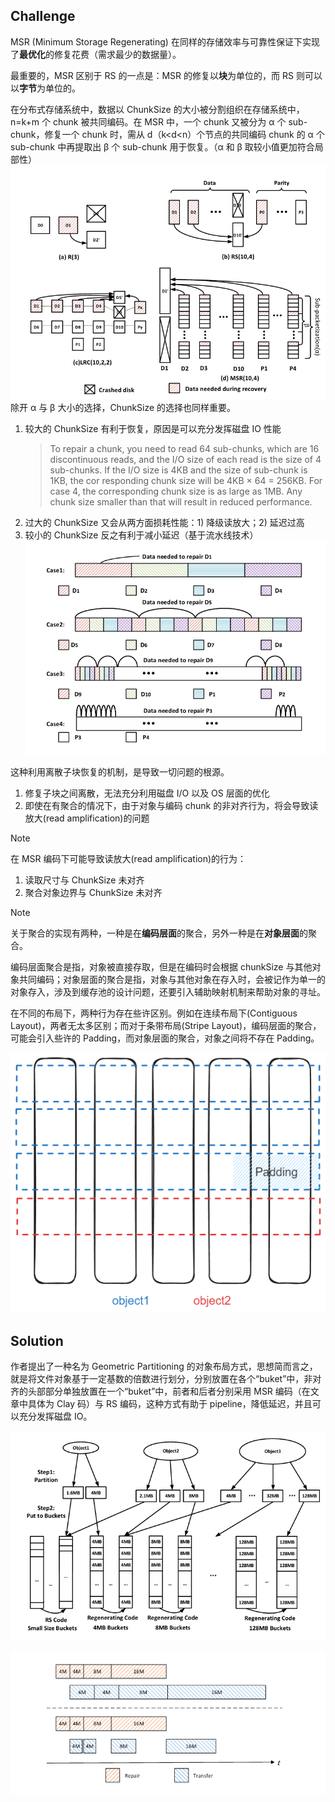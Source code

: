 ## Challenge

MSR (Minimum Storage Regenerating) 在同样的存储效率与可靠性保证下实现了**最优化**的修复花费（需求最少的数据量）。

最重要的，MSR 区别于 RS 的一点是：MSR 的修复以**块**为单位的，而 RS 则可以以**字节**为单位的。

在分布式存储系统中，数据以 ChunkSize 的大小被分割组织在存储系统中，n=k+m 个 chunk 被共同编码。在 MSR 中，一个 chunk 又被分为 α 个 sub-chunk，修复一个 chunk 时，需从 d（k<d<n）个节点的共同编码 chunk 的 α 个 sub-chunk 中再提取出 β 个 sub-chunk 用于恢复。（α 和 β 取较小值更加符合局部性）
![修复过程](附件/20240703140534.png)
除开 α 与 β 大小的选择，ChunkSize 的选择也同样重要。

1. 较大的 ChunkSize 有利于恢复，原因是可以充分发挥磁盘 IO 性能
   > To repair a chunk, you need to read 64 sub-chunks, which are 16 discontinuous reads, and the I/O size of each read is the size of 4 sub-chunks. If the I/O size is 4KB and the size of sub-chunk is 1KB, the cor responding chunk size will be 4KB × 64 = 256KB. For case 4, the corresponding chunk size is as large as 1MB. Any chunk size smaller than that will result in reduced performance.
2. 过大的 ChunkSize 又会从两方面损耗性能：1) 降级读放大；2) 延迟过高
3. 较小的 ChunkSize 反之有利于减小延迟（基于流水线技术）
   ![](附件/20240703144408.png)

这种利用离散子块恢复的机制，是导致一切问题的根源。

1. 修复子块之间离散，无法充分利用磁盘 I/O 以及 OS 层面的优化
2. 即使在有聚合的情况下，由于对象与编码 chunk 的非对齐行为，将会导致读放大(read amplification)的问题

> [!NOTE]
> 在 MSR 编码下可能导致读放大(read amplification)的行为：
>
> 1.  读取尺寸与 ChunkSize 未对齐
> 2.  聚合对象边界与 ChunkSize 未对齐

> [!NOTE]
> 关于聚合的实现有两种，一种是在**编码层面**的聚合，另外一种是在**对象层面**的聚合。
>
> 编码层面聚合是指，对象被直接存取，但是在编码时会根据 chunkSize 与其他对象共同编码；对象层面的聚合是指，对象与其他对象在存入时，会被记作为单一的对象存入，涉及到缓存池的设计问题，还要引入辅助映射机制来帮助对象的寻址。
>
> 在不同的布局下，两种行为存在些许区别。例如在连续布局下(Contiguous Layout)，两者无太多区别；而对于条带布局(Stripe Layout)，编码层面的聚合，可能会引入些许的 Padding，而对象层面的聚合，对象之间将不存在 Padding。
>
> ![](Excalidraw/Drawing%202024-07-22%2014.13.40.excalidraw.png)

## Solution

作者提出了一种名为 Geometric Partitioning 的对象布局方式，思想简而言之，就是将文件对象基于一定基数的倍数进行划分，分别放置在各个“buket”中，非对齐的头部部分单独放置在一个“buket”中，前者和后者分别采用 MSR 编码（在文章中具体为 Clay 码）与 RS 编码，这种方式有助于 pipeline，降低延迟，并且可以充分发挥磁盘 IO。

![](附件/Pasted%20image%2020240724141744.png)

![](附件/Pasted%20image%2020240724141408.png)

